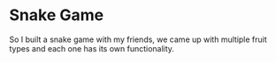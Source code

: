 # Snake Game

So I built a snake game with my friends, we came up with multiple fruit types and each one has its own functionality.
